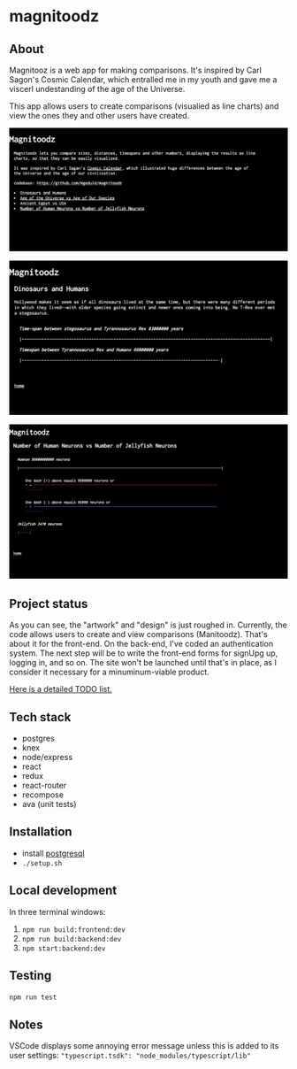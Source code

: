 # magnitoodz

## About 

Magnitooz is a web app for making comparisons. It's inspired by Carl Sagon's Cosmic Calendar, which entralled me in my youth and gave me a viscerl undestanding of the age of the Universe.

This app allows users to create comparisons (visualied as line charts) and view the ones they and other users have created.

![contents](images/contents.png)

![dinosaurs vs humans](images/dinosaurs.png)

![jellyfish vs humans](images/jellyfish.png)

## Project status

As you can see, the "artwork" and "design" is just roughed in. Currently, the code allows users to create and view comparisons (Manitoodz). That's about it for the front-end. On the back-end, I've coded an authentication system. The next step will be to write the front-end forms for signUpg up, logging in, and so on. The site won't be launched until that's in place, as I consider it necessary for a minuminum-viable product. 

[Here is a detailed TODO list.](notes/01_TODO.md)

## Tech stack
- postgres
- knex
- node/express
- react
- redux
- react-router
- recompose
- ava (unit tests)

## Installation

- install [postgresql](https://www.postgresql.org/download/)
- `./setup.sh`

## Local development

In three terminal windows:

1. `npm run build:frontend:dev`
2. `npm run build:backend:dev`
3. `npm start:backend:dev`

## Testing

`npm run test`

## Notes

VSCode displays some annoying error message unless this is added to its user settings: `"typescript.tsdk": "node_modules/typescript/lib"`